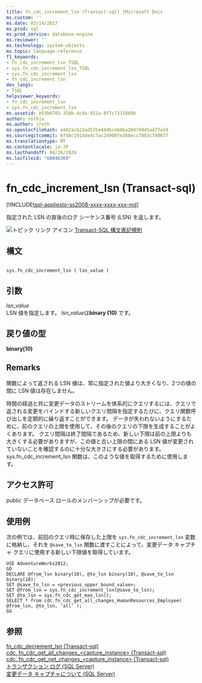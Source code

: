 ```yaml
---
title: fn_cdc_increment_lsn (Transact-sql) |Microsoft Docs
ms.custom: ''
ms.date: 03/14/2017
ms.prod: sql
ms.prod_service: database-engine
ms.reviewer: ''
ms.technology: system-objects
ms.topic: language-reference
f1_keywords:
- fn_cdc_increment_lsn_TSQL
- sys.fn_cdc_increment_lsn_TSQL
- sys.fn_cdc_increment_lsn
- fn_cdc_increment_lsn
dev_langs:
- TSQL
helpviewer_keywords:
- fn_cdc_increment_lsn
- sys.fn_cdc_increment_lsn
ms.assetid: e53b6703-358b-4c9a-912a-8f7c7331069b
author: rothja
ms.author: jroth
ms.openlocfilehash: a482acb22ad535e44d6ceb06a20474945a477e58
ms.sourcegitcommit: 6fd8c1914de4c7ac24900fe388ecc7883c740077
ms.translationtype: MT
ms.contentlocale: ja-JP
ms.lasthandoff: 04/26/2020
ms.locfileid: "68046369"
---
```

# <a name="sysfn_cdc_increment_lsn-transact-sql"></a>fn_cdc_increment_lsn (Transact-sql)
[!INCLUDE[tsql-appliesto-ss2008-xxxx-xxxx-xxx-md](../../includes/tsql-appliesto-ss2008-xxxx-xxxx-xxx-md.md)]

  指定された LSN の直後のログ シーケンス番号 (LSN) を返します。  
  
 ![トピック リンク アイコン](../../database-engine/configure-windows/media/topic-link.gif "トピック リンク アイコン") [Transact-SQL 構文表記規則](../../t-sql/language-elements/transact-sql-syntax-conventions-transact-sql.md)  
  
## <a name="syntax"></a>構文  
  
```  
  
sys.fn_cdc_increment_lsn ( lsn_value )  
```  
  
## <a name="arguments"></a>引数  
 *lsn_value*  
 LSN 値を指定します。 *lsn_value*は**binary (10)** です。  
  
## <a name="return-type"></a>戻り値の型  
 **binary(10)**  
  
## <a name="remarks"></a>Remarks  
 関数によって返される LSN 値は、常に指定された値より大きくなり、2つの値の間に LSN 値は存在しません。  
  
 時間の経過と共に変更データのストリームを体系的にクエリするには、クエリで返される変更をバインドする新しいクエリ間隔を指定するたびに、クエリ関数呼び出しを定期的に繰り返すことができます。 データが失われないようにするために、前のクエリの上限を使用して、その後のクエリの下限を生成することがよくあります。 クエリ間隔は終了間隔であるため、新しい下限は前の上限よりも大きくする必要がありますが、この値と古い上限の間にある LSN 値が変更されていないことを確認するのに十分な大きさにする必要があります。 sys.fn_cdc_increment_lsn 関数は、このような値を取得するために使用します。  
  
## <a name="permissions"></a>アクセス許可  
 public データベース ロールのメンバーシップが必要です。  
  
## <a name="examples"></a>使用例  
 次の例では、前回のクエリ時に保存した上限を `sys.fn_cdc_increment_lsn` 変数に格納し、それを `@save_to_lsn` 関数に渡すことによって、変更データ キャプチャ クエリに使用する新しい下限値を取得しています。  
  
```  
USE AdventureWorks2012;  
GO  
DECLARE @from_lsn binary(10), @to_lsn binary(10), @save_to_lsn binary(10);  
SET @save_to_lsn = <previous_upper_bound_value>;  
SET @from_lsn = sys.fn_cdc_increment_lsn(@save_to_lsn);  
SET @to_lsn = sys.fn_cdc_get_max_lsn();  
SELECT * from cdc.fn_cdc_get_all_changes_HumanResources_Employee( @from_lsn, @to_lsn, 'all' );  
GO  
```  
  
## <a name="see-also"></a>参照  
 [fn_cdc_decrement_lsn &#40;Transact-sql&#41;](../../relational-databases/system-functions/sys-fn-cdc-decrement-lsn-transact-sql.md)   
 [cdc. fn_cdc_get_all_changes_&#60;capture_instance&#62;  &#40;Transact-sql&#41;](../../relational-databases/system-functions/cdc-fn-cdc-get-all-changes-capture-instance-transact-sql.md)   
 [cdc. fn_cdc_get_net_changes_&#60;capture_instance&#62; &#40;Transact-sql&#41;](../../relational-databases/system-functions/cdc-fn-cdc-get-net-changes-capture-instance-transact-sql.md)   
 [トランザクション ログ &#40;SQL Server&#41;](../../relational-databases/logs/the-transaction-log-sql-server.md)   
 [変更データ キャプチャについて &#40;SQL Server&#41;](../../relational-databases/track-changes/about-change-data-capture-sql-server.md)  
  
  
